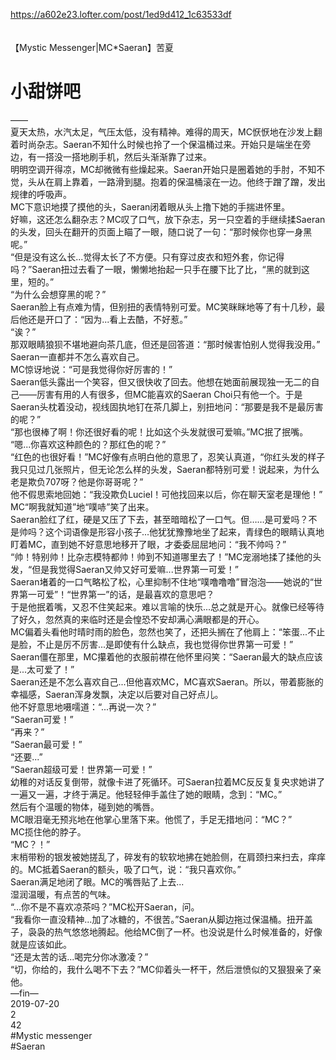 https://a602e23.lofter.com/post/1ed9d412_1c63533df<br/>
<br/>
<br/>
【Mystic Messenger|MC*Saeran】苦夏<br/>
# 小甜饼吧<br/>
——<br/>
夏天太热，水汽太足，气压太低，没有精神。难得的周天，MC恹恹地在沙发上翻着时尚杂志。Saeran不知什么时候也拎了一个保温桶过来。开始只是端坐在旁边，有一搭没一搭地刷手机，然后头渐渐靠了过来。<br/>
明明空调开得凉，MC却微微有些燥起来。Saeran开始只是圈着她的手肘，不知不觉，头从在肩上靠着，一路滑到腿。抱着的保温桶滚在一边。他终于蹭了蹭，发出规律的呼吸声。<br/>
MC下意识地摸了摸他的头，Saeran闭着眼从头上撸下她的手揣进怀里。<br/>
好嘛，这还怎么翻杂志？MC叹了口气，放下杂志，另一只空着的手继续揉Saeran的头发，回头在翻开的页面上瞄了一眼，随口说了一句：“那时候你也穿一身黑呢。”<br/>
“但是没有这么长...觉得太长了不方便。只有穿过皮衣和短外套，你记得吗？”Saeran扭过去看了一眼，懒懒地抬起一只手在腰下比了比，“黑的就到这里，短的。”<br/>
“为什么会想穿黑的呢？”<br/>
Saeran脸上有点难为情，但别扭的表情特别可爱。MC笑眯眯地等了有十几秒，最后他还是开口了：“因为...看上去酷，不好惹。”<br/>
“诶？”<br/>
那双眼睛狼狈不堪地避向茶几底，但还是回答道：“那时候害怕别人觉得我没用。”<br/>
Saeran一直都并不怎么喜欢自己。<br/>
MC惊讶地说：“可是我觉得你好厉害的！”<br/>
Saeran低头露出一个笑容，但又很快收了回去。他想在她面前展现独一无二的自己——厉害有用的人有很多，但MC能喜欢的Saeran Choi只有他一个。于是Saeran头枕着没动，视线固执地钉在茶几脚上，别扭地问：“那要是我不是最厉害的呢？”<br/>
“那也很棒了啊！你还很好看的呢！比如这个头发就很可爱嘛。”MC抿了抿嘴。<br/>
“嗯...你喜欢这种颜色的？那红色的呢？”<br/>
“红色的也很好看！”MC好像有点明白他的意思了，忍笑认真道，“你红头发的样子我只见过几张照片，但无论怎么样的头发，Saeran都特别可爱！说起来，为什么老是欺负707呀？他是你哥哥呢？”<br/>
他不假思索地回她：“我没欺负Luciel！可他找回来以后，你在聊天室老是理他！”<br/>
MC“啊我就知道”地“噗哧”笑了出来。<br/>
Saeran脸红了红，硬是又压了下去，甚至暗暗松了一口气。但……是可爱吗？不是帅吗？这个词语像是形容小孩子...他犹犹豫豫地坐了起来，青绿色的眼睛认真地盯着MC，直到她不好意思地移开了眼，才委委屈屈地问：“我不帅吗？”<br/>
“帅！特别帅！比杂志模特都帅！帅到不知道哪里去了！”MC宠溺地揉了揉他的头发，“但是我觉得Saeran又帅又好可爱嘛...世界第一可爱！”<br/>
Saeran堵着的一口气略松了松，心里抑制不住地“噗噜噜噜”冒泡泡——她说的“世界第一可爱”！“世界第一”的话，是最喜欢的意思吧？<br/>
于是他抿着嘴，又忍不住笑起来。难以言喻的快乐...总之就是开心。就像已经等待了好久，忽然真的来临时还是会惶恐不安却满心满眼都是的开心。<br/>
MC偏着头看他时晴时雨的脸色，忽然也笑了，还把头搁在了他肩上：“笨蛋...不止是脸，不止是厉不厉害...是即使有什么缺点，我也觉得你世界第一可爱！”<br/>
Saeran僵在那里，MC攥着他的衣服前襟在他怀里闷笑：“Saeran最大的缺点应该是...太可爱了！”<br/>
Saeran还是不怎么喜欢自己...但他喜欢MC，MC喜欢Saeran。所以，带着膨胀的幸福感，Saeran浑身发飘，决定以后要对自己好点儿。<br/>
他不好意思地嗫嚅道：“...再说一次？”<br/>
“Saeran可爱！”<br/>
“再来？”<br/>
“Saeran最可爱！”<br/>
“还要...”<br/>
“Saeran超级可爱！世界第一可爱！”<br/>
幼稚的对话反复倒带，就像卡进了死循环。可Saeran拉着MC反反复复央求她讲了一遍又一遍，才终于满足。他轻轻伸手盖住了她的眼睛，念到：“MC。”<br/>
然后有个温暖的物体，碰到她的嘴唇。<br/>
MC眼泪毫无预兆地在他掌心里落下来。他慌了，手足无措地问：“MC？”<br/>
MC揽住他的脖子。<br/>
“MC？！”<br/>
末梢带粉的银发被她搓乱了，碎发有的软软地拂在她脸侧，在肩颈扫来扫去，痒痒的。MC抵着Saeran的额头，吸了口气，说：“我只喜欢你。”<br/>
Saeran满足地闭了眼。MC的嘴唇贴了上去...<br/>
湿润温暖，有点苦的气味。<br/>
“...你不是不喜欢凉茶吗？”MC松开Saeran，问。<br/>
“我看你一直没精神...加了冰糖的，不很苦。”Saeran从脚边拖过保温桶。扭开盖子，袅袅的热气悠悠地腾起。他给MC倒了一杯。也没说是什么时候准备的，好像就是应该如此。<br/>
“还是太苦的话...喝完分你冰激凌？”<br/>
“切，你给的，我什么喝不下去？”MC仰着头一杯干，然后泄愤似的又狠狠亲了亲他。<br/>
—fin—<br/>
2019-07-20<br/>
2<br/>
42<br/>
#Mystic messenger<br/>
#Saeran<br/>
